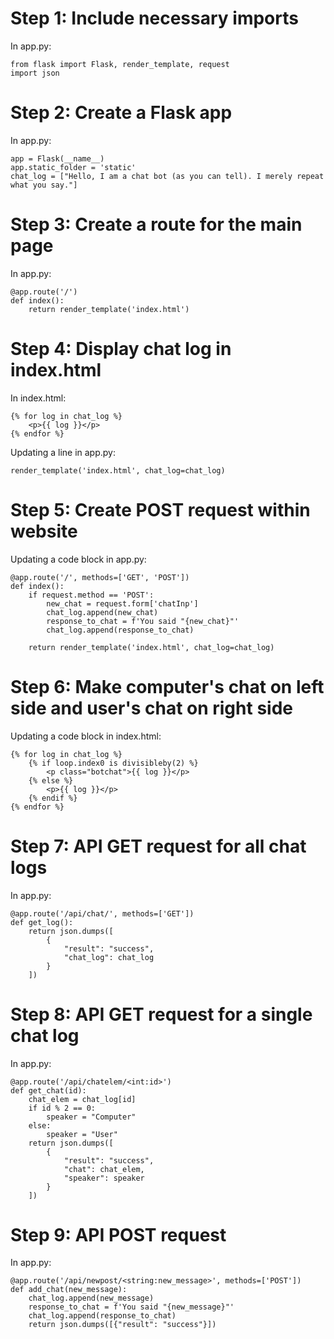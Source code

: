 # Step 1: Include necessary imports
In app.py:
```
from flask import Flask, render_template, request
import json
```

# Step 2: Create a Flask app
In app.py:
```
app = Flask(__name__)
app.static_folder = 'static'
chat_log = ["Hello, I am a chat bot (as you can tell). I merely repeat what you say."]
```

# Step 3: Create a route for the main page
In app.py:
```
@app.route('/')
def index():
    return render_template('index.html')
```

# Step 4: Display chat log in index.html
In index.html:
```
{% for log in chat_log %}
    <p>{{ log }}</p>
{% endfor %}
```

Updating a line in app.py:
```
render_template('index.html', chat_log=chat_log)
```

# Step 5: Create POST request within website
Updating a code block in app.py:
```
@app.route('/', methods=['GET', 'POST'])
def index():
    if request.method == 'POST':
        new_chat = request.form['chatInp']
        chat_log.append(new_chat)
        response_to_chat = f'You said "{new_chat}"'
        chat_log.append(response_to_chat)

    return render_template('index.html', chat_log=chat_log)
```

# Step 6: Make computer's chat on left side and user's chat on right side
Updating a code block in index.html:
```
{% for log in chat_log %}
    {% if loop.index0 is divisibleby(2) %}
        <p class="botchat">{{ log }}</p>
    {% else %}
        <p>{{ log }}</p>
    {% endif %}
{% endfor %}
```

# Step 7: API GET request for all chat logs
In app.py:
```
@app.route('/api/chat/', methods=['GET'])
def get_log():
    return json.dumps([
        {
            "result": "success",
            "chat_log": chat_log
        }
    ])
```

# Step 8: API GET request for a single chat log
In app.py:
```
@app.route('/api/chatelem/<int:id>')
def get_chat(id):
    chat_elem = chat_log[id]
    if id % 2 == 0:
        speaker = "Computer"
    else:
        speaker = "User"
    return json.dumps([
        {
            "result": "success",
            "chat": chat_elem,
            "speaker": speaker
        }
    ])
```

# Step 9: API POST request
In app.py:
```
@app.route('/api/newpost/<string:new_message>', methods=['POST'])
def add_chat(new_message):
    chat_log.append(new_message)
    response_to_chat = f'You said "{new_message}"'
    chat_log.append(response_to_chat)
    return json.dumps([{"result": "success"}])
```